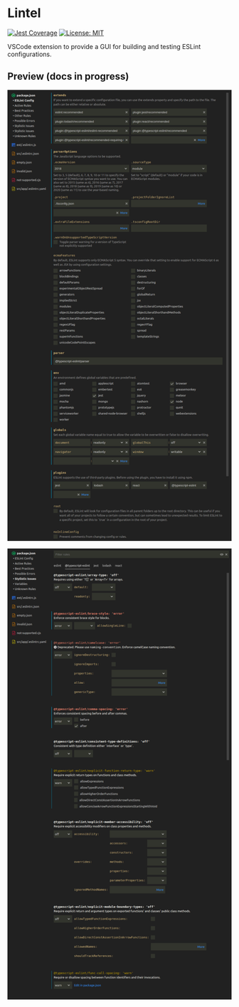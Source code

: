 # Lintel

[![Jest Coverage](https://img.shields.io/badge/coverage-98.91%25-green)]()
[![License: MIT](https://img.shields.io/badge/License-MIT-yellow.svg)](https://opensource.org/licenses/MIT)

VSCode extension to provide a GUI for building and testing ESLint configurations.

## Preview (docs in progress)

![Configuration](docs/config.png)

![Rules](docs/rules.png)

